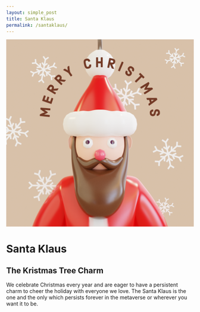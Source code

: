```yaml
---
layout: simple_post
title: Santa Klaus
permalink: /santaklaus/
---
```


![Santa Klaus](/assets/images/santaklaus.png)

# Santa Klaus #

## The Kristmas Tree Charm ##

We celebrate Christmas every year and are eager to have a persistent charm to cheer the holiday with everyone we love. The Santa Klaus is the one and the only which persists forever in the metaverse or wherever you want it to be.
